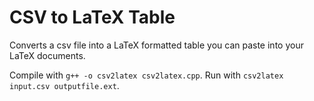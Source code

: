 # CSV to LaTeX Table

Converts a csv file into a LaTeX formatted table you can paste into your LaTeX documents.

Compile with `g++ -o csv2latex csv2latex.cpp`.
Run with `csv2latex input.csv outputfile.ext`.